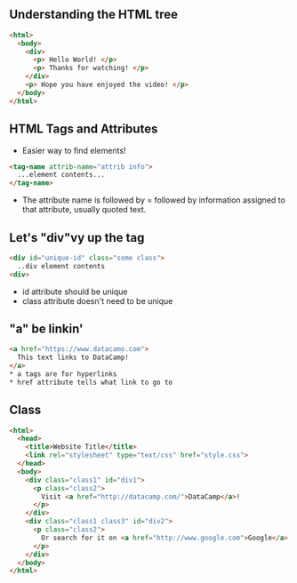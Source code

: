 ## Understanding the HTML tree

```html
<html>
  <body>
    <div>
      <p> Hello World! </p>
      <p> Thanks for watching! </p>
    </div>
    <p> Hope you have enjoyed the video! </p>
  </body>
</html>
```

## HTML Tags and Attributes
* Easier way to find elements! 

```html
<tag-name attrib-name="attrib info">
  ...element contents...
</tag-name>

```
* The attribute name is followed by = followed by information assigned to that attribute, usually quoted text.

## Let's "div"vy up the tag

```html
<div id="unique-id" class="some class">
  ..div element contents
<div>
```
* id attribute should be unique
* class attribute doesn't need to be unique


## "a" be linkin'
```html
<a href="https://www.datacamo.com">
  This text links to DataCamp!
</a>
* a tags are for hyperlinks
* href attribute tells what link to go to 


```

## Class
```html
<html>
  <head>
    <title>Website Title</title>
    <link rel="stylesheet" type="text/css" href="style.css">
  </head>
  <body>
    <div class="class1" id="div1">
      <p class="class2">
        Visit <a href="http://datacamp.com/">DataCamp</a>!
      </p>
    </div>
    <div class="class1 class3" id="div2">
      <p class="class2">
        Or search for it on <a href="http://www.google.com">Google</a>!
      </p>
    </div>
  </body>
</html>
```



